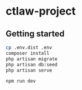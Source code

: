 # ctlaw-project

## Getting started

```bash
cp .env.dist .env
composer install
php artisan migrate
php artisan db:seed
php artisan serve
```

```bash
npm run dev
```